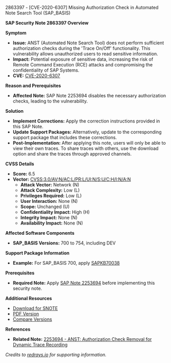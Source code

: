 2863397 - [CVE-2020-6307] Missing Authorization Check in Automated Note Search Tool (SAP_BASIS)

**SAP Security Note 2863397 Overview**

**Symptom**
- **Issue:** ANST (Automated Note Search Tool) does not perform sufficient authorization checks during the 'Trace On/Off' functionality. This vulnerability allows unauthorized users to read sensitive information.
- **Impact:** Potential exposure of sensitive data, increasing the risk of Remote Command Execution (RCE) attacks and compromising the confidentiality of SAP Systems.
- **CVE:** [CVE-2020-6307](https://cve.mitre.org/cgi-bin/cvename.cgi?name=CVE-2020-6307)

**Reason and Prerequisites**
- **Affected Note:** SAP Note 2253694 disables the necessary authorization checks, leading to the vulnerability.

**Solution**
- **Implement Corrections:** Apply the correction instructions provided in this SAP Note.
- **Update Support Packages:** Alternatively, update to the corresponding support package that includes these corrections.
- **Post-Implementation:** After applying this note, users will only be able to view their own traces. To share traces with others, use the download option and share the traces through approved channels.

**CVSS Details**
- **Score:** 6.5
- **Vector:** [CVSS:3.0/AV:N/AC:L/PR:L/UI:N/S:U/C:H/I:N/A:N](https://me.sap.com/cvss)
  - **Attack Vector:** Network (N)
  - **Attack Complexity:** Low (L)
  - **Privileges Required:** Low (L)
  - **User Interaction:** None (N)
  - **Scope:** Unchanged (U)
  - **Confidentiality Impact:** High (H)
  - **Integrity Impact:** None (N)
  - **Availability Impact:** None (N)

**Affected Software Components**
- **SAP_BASIS Versions:** 700 to 754, including DEV

**Support Package Information**
- **Example:** For SAP_BASIS 700, apply [SAPKB70038](https://me.sap.com/supportpackage/SAPKB70038)

**Prerequisites**
- **Required Note:** Apply [SAP Note 2253694](https://me.sap.com/notes/2253694) before implementing this security note.

**Additional Resources**
- [Download for SNOTE](https://notesdownloads.sap.com/note/0040000000044272020)
- [PDF Version](https://userapps.support.sap.com/sap/support/sfm/notes/print/0002863397?language=en-US&token=53C773A57D55BB634343BB2320638304)
- [Compare Versions](https://me.sap.com/notesLatestChanges/0002863397/E/diff)

**References**
- **Related Note:** [2253694 - ANST: Authorization Check Removal for Dynamic Trace Recording](https://me.sap.com/notes/2253694)

*Credits to [redrays.io](https://redrays.io) for supporting information.*